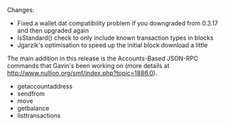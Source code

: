 Changes:
* Fixed a wallet.dat compatibility problem if you downgraded from 0.3.17 and then upgraded again
* IsStandard() check to only include known transaction types in blocks
* Jgarzik's optimisation to speed up the initial block download a little

The main addition in this release is the Accounts-Based JSON-RPC commands that Gavin's been working on (more details at http://www.nullion.org/smf/index.php?topic=1886.0).  
* getaccountaddress
* sendfrom
* move
* getbalance
* listtransactions
